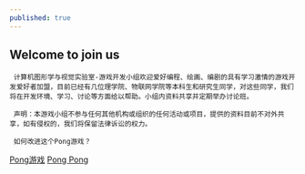 ```yaml
---
published: true
---
```


## Welcome to join us

     计算机图形学与视觉实验室-游戏开发小组欢迎爱好编程、绘画、编剧的具有学习激情的游戏开发爱好者加盟，目前已经有几位理学院、物联网学院等本科生和研究生同学，对这些同学，我们将在开发环境、学习、讨论等方面给以帮助。小组内资料共享并定期举办讨论班。
     
     声明：本游戏小组不参与任何其他机构或组织的任何活动或项目，提供的资料目前不对外共享，如有侵权的，我们将保留法律诉讼的权力。
     
     如何改进这个Pong游戏？

 [Pong游戏](www.yixuejy.net/games/pong/index.html)
     <a href = "http://www.yixuejy.net/games/pong/index.html"> Pong </a>
      [Pong](http://www.yixuejy.net/games/pong/index.html)